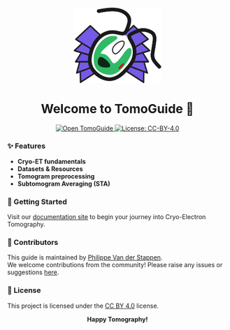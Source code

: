﻿<p align="center">
  <img src="docs/imgs/00_logo.svg" alt="TomoGuide Logo" width="200" />
</p>

<h1 align="center">Welcome to TomoGuide 🧊</h1>

<p align="center">
  <a href="https://tomoguide.github.io/" target="_blank">
    <img src="https://img.shields.io/badge/Open%20TomoGuide-Here-7B5CD6?style=flat" alt="Open TomoGuide">
  </a>
  <a href="https://creativecommons.org/licenses/by/4.0/" target="_blank">
    <img src="https://img.shields.io/badge/License-CC%20BY--4.0-lightgrey.svg?style=flat" alt="License: CC-BY-4.0">
  </a>
</p>

### ✨ Features
- **Cryo-ET fundamentals**
- **Datasets & Resources**
- **Tomogram preprocessing**
- **Subtomogram Averaging (STA)**

### 🚀 Getting Started
Visit our [documentation site](https://tomoguide.github.io/) to begin your journey into Cryo-Electron Tomography.

### 👥 Contributors
This guide is maintained by [Philippe Van der Stappen](https://github.com/Phaips).  
We welcome contributions from the community! Please raise any issues or suggestions [here](https://github.com/TomoGuide/TomoGuide.github.io/issues).

### 📄 License
This project is licensed under the [CC BY 4.0](https://creativecommons.org/licenses/by/4.0/) license.

<p align="center">
  <b>Happy Tomography!</b>
</p>
